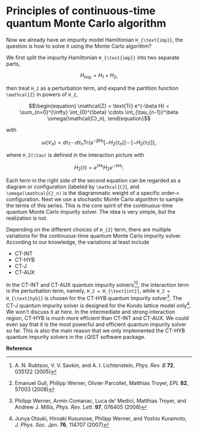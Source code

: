 # Principles of continuous-time quantum Monte Carlo algorithm

Now we already have an impurity model Hamiltonian ``H_{\text{imp}}``, the question is how to solve it using the Monte Carlo algorithm?

We first split the impurity Hamiltonian ``H_{\text{imp}}`` into two separate parts, 

```math
\begin{equation}
H_{\text{imp}} = H_1 + H_2,
\end{equation}
```

then treat ``H_2`` as a perturbation term, and expand the partition function ``\mathcal{Z}`` in powers of ``H_2``,
```math
\begin{equation}
\mathcal{Z} =  \text{Tr} e^{-\beta H} = \sum_{n=0}^{\infty} \int_{0}^{\beta} \cdots \int_{\tau_{n-1}}^\beta \omega(\mathcal{C}_n),
\end{equation}
```
with
```math
\begin{equation}
\omega(\mathcal{C}_n)=d\tau_1 \cdots d\tau_n \text{Tr}\left\{ e^{-\beta H_1}[-H_2(\tau_n)]\cdots [-H_2(\tau_1)]\right\},
\end{equation}
```
where ``H_2(\tau)`` is defined in the interaction picture with 

```math
\begin{equation}
H_2(\tau) = e^{\tau H_1} H_2 e^{-\tau H_1}.
\end{equation}
```

Each term in the right side of the second equation can be regarded as a diagram or configuration (labeled by ``\mathcal{C}``), and ``\omega(\mathcal{C}_n)`` is the diagrammatic weight of a specific order-``n`` configuration. Next we use a stochastic Monte Carlo algorithm to sample the terms of this series. This is the core spirit of the continuous-time quantum Monte Carlo impurity solver. The idea is very simple, but the realization is not.

Depending on the different choices of ``H_{2}`` term, there are multiple variations for the continuous-time quantum Monte Carlo impurity solver. According to our knowledge, the variations at least include

* CT-INT
* CT-HYB
* CT-J
* CT-AUX

In the CT-INT and CT-AUX quantum impurity solvers[^1][^2], the interaction term is the perturbation term, namely, ``H_2 = H_{\text{int}}``, while ``H_2 = H_{\text{hyb}}`` is chosen for the CT-HYB quantum impurity solver[^3]. The CT-J quantum impurity solver is designed for the Kondo lattice model only[^4]. We won't discuss it at here. In the intermediate and strong interaction region, CT-HYB is much more efficient than CT-INT and CT-AUX. We could even say that it is the most powerful and efficient quantum impurity solver so far. This is also the main reason that we only implemented the CT-HYB quantum impurity solvers in the ``i``QIST software package.

**Reference**

[^1]: A. N. Rubtsov, V. V. Savkin, and A. I. Lichtenstein, *Phys. Rev. B* **72**, 035122 (2005)

[^2]: Emanuel Gull, Philipp Werner, Olivier Parcollet, Matthias Troyer, *EPL* **82**, 57003 (2008)

[^3]: Philipp Werner, Armin Comanac, Luca de’ Medici, Matthias Troyer, and Andrew J. Millis, *Phys. Rev. Lett.* **97**, 076405 (2006)

[^4]: Junya Otsuki, Hiroaki Kusunose, Philipp Werner, and Yoshio Kuramoto, *J. Phys. Soc. Jpn.* **76**, 114707 (2007)